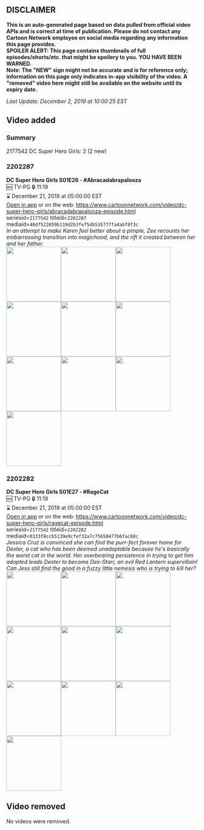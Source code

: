## DISCLAIMER
**This is an auto-generated page based on data pulled from official video APIs and is correct at time of publication. Please do not contact any Cartoon Network employee on social media regarding any information this page provides.**  
**SPOILER ALERT: This page contains thumbnails of full episodes/shorts/etc. that might be spoilery to you. YOU HAVE BEEN WARNED.**  
**Note: The "NEW" sign might not be accurate and is for reference only; information on this page only indicates in-app visibility of the video. A "removed" video here might still be available on the website until its expiry date.**  

_Last Update: December 2, 2019 at 10:00:25 EST_
## Video added
### Summary
2177542 DC Super Hero Girls: 2 (2 new)  
### 2202287
**DC Super Hero Girls S01E26 - #Abracadabrapalooza**  
🆕 TV-PG 🔒 11:19  
⌛ December 21, 2019 at 05:00:00 EST  
[Open in app](https://tinyurl.com/t42ocsj) or on the web: https://www.cartoonnetwork.com/video/dc-super-hero-girls/abracadabrapalooza-episode.html  
seriesid=`2177542` titleid=`2202287` mediaid=`40df522659b119d2b3fef5db535777fa4abf8f3c`  
_In an attempt to make Karen feel better about a pimple, Zee recounts her embarrassing transition into magichood, and the rift it created between her and her father._  
<a href="https://s3.amazonaws.com/cartoonorchestrator/2202287_001_1280x720.jpg"><img src="https://s3.amazonaws.com/cartoonorchestrator/2202287_001_640x360.jpg" height="144px" /></a><a href="https://s3.amazonaws.com/cartoonorchestrator/2202287_002_1280x720.jpg"><img src="https://s3.amazonaws.com/cartoonorchestrator/2202287_002_640x360.jpg" height="144px" /></a><a href="https://s3.amazonaws.com/cartoonorchestrator/2202287_003_1280x720.jpg"><img src="https://s3.amazonaws.com/cartoonorchestrator/2202287_003_640x360.jpg" height="144px" /></a><a href="https://s3.amazonaws.com/cartoonorchestrator/2202287_004_1280x720.jpg"><img src="https://s3.amazonaws.com/cartoonorchestrator/2202287_004_640x360.jpg" height="144px" /></a><a href="https://s3.amazonaws.com/cartoonorchestrator/2202287_005_1280x720.jpg"><img src="https://s3.amazonaws.com/cartoonorchestrator/2202287_005_640x360.jpg" height="144px" /></a><a href="https://s3.amazonaws.com/cartoonorchestrator/2202287_006_1280x720.jpg"><img src="https://s3.amazonaws.com/cartoonorchestrator/2202287_006_640x360.jpg" height="144px" /></a><a href="https://s3.amazonaws.com/cartoonorchestrator/2202287_007_1280x720.jpg"><img src="https://s3.amazonaws.com/cartoonorchestrator/2202287_007_640x360.jpg" height="144px" /></a><a href="https://s3.amazonaws.com/cartoonorchestrator/2202287_008_1280x720.jpg"><img src="https://s3.amazonaws.com/cartoonorchestrator/2202287_008_640x360.jpg" height="144px" /></a><a href="https://s3.amazonaws.com/cartoonorchestrator/2202287_009_1280x720.jpg"><img src="https://s3.amazonaws.com/cartoonorchestrator/2202287_009_640x360.jpg" height="144px" /></a><a href="https://s3.amazonaws.com/cartoonorchestrator/2202287_010_1280x720.jpg"><img src="https://s3.amazonaws.com/cartoonorchestrator/2202287_010_640x360.jpg" height="144px" /></a>
### 2202282
**DC Super Hero Girls S01E27 - #RageCat**  
🆕 TV-PG 🔒 11:19  
⌛ December 21, 2019 at 05:00:00 EST  
[Open in app](https://tinyurl.com/s5bse9n) or on the web: https://www.cartoonnetwork.com/video/dc-super-hero-girls/ragecat-episode.html  
seriesid=`2177542` titleid=`2202282` mediaid=`0333f8ccb5139e9cfef32a7c75650477b6fac88c`  
_Jessica Cruz is convinced she can find the purr-fect forever home for Dexter, a cat who has been deemed unadoptable because he's basically the worst cat in the world. Her overbearing persistence in trying to get him adopted leads Dexter to become Dex-Starr, an evil Red Lantern supervillain! Can Jess still find the good in a fuzzy little nemesis who is trying to kill her?_  
<a href="https://s3.amazonaws.com/cartoonorchestrator/2202282_001_1280x720.jpg"><img src="https://s3.amazonaws.com/cartoonorchestrator/2202282_001_640x360.jpg" height="144px" /></a><a href="https://s3.amazonaws.com/cartoonorchestrator/2202282_002_1280x720.jpg"><img src="https://s3.amazonaws.com/cartoonorchestrator/2202282_002_640x360.jpg" height="144px" /></a><a href="https://s3.amazonaws.com/cartoonorchestrator/2202282_003_1280x720.jpg"><img src="https://s3.amazonaws.com/cartoonorchestrator/2202282_003_640x360.jpg" height="144px" /></a><a href="https://s3.amazonaws.com/cartoonorchestrator/2202282_004_1280x720.jpg"><img src="https://s3.amazonaws.com/cartoonorchestrator/2202282_004_640x360.jpg" height="144px" /></a><a href="https://s3.amazonaws.com/cartoonorchestrator/2202282_005_1280x720.jpg"><img src="https://s3.amazonaws.com/cartoonorchestrator/2202282_005_640x360.jpg" height="144px" /></a><a href="https://s3.amazonaws.com/cartoonorchestrator/2202282_006_1280x720.jpg"><img src="https://s3.amazonaws.com/cartoonorchestrator/2202282_006_640x360.jpg" height="144px" /></a><a href="https://s3.amazonaws.com/cartoonorchestrator/2202282_007_1280x720.jpg"><img src="https://s3.amazonaws.com/cartoonorchestrator/2202282_007_640x360.jpg" height="144px" /></a><a href="https://s3.amazonaws.com/cartoonorchestrator/2202282_008_1280x720.jpg"><img src="https://s3.amazonaws.com/cartoonorchestrator/2202282_008_640x360.jpg" height="144px" /></a><a href="https://s3.amazonaws.com/cartoonorchestrator/2202282_009_1280x720.jpg"><img src="https://s3.amazonaws.com/cartoonorchestrator/2202282_009_640x360.jpg" height="144px" /></a><a href="https://s3.amazonaws.com/cartoonorchestrator/2202282_010_1280x720.jpg"><img src="https://s3.amazonaws.com/cartoonorchestrator/2202282_010_640x360.jpg" height="144px" /></a>
## Video removed
No videos were removed.  
